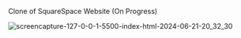 Clone of SquareSpace Website (On Progress)

![screencapture-127-0-0-1-5500-index-html-2024-06-21-20_32_30](https://github.com/ib-inu/SquareSpace-Clone/assets/162890704/4a574af0-ef9e-4b79-8c3f-95bbc7be6c3b)
